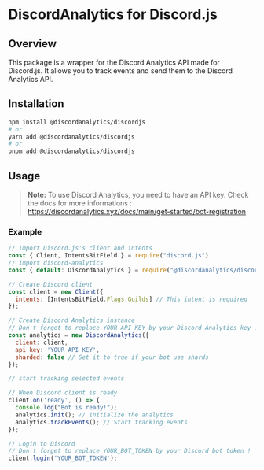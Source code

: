 # DiscordAnalytics for Discord.js

## Overview
This package is a wrapper for the Discord Analytics API made for Discord.js. It allows you to track events and send them to the Discord Analytics API.

## Installation
```bash
npm install @discordanalytics/discordjs
# or
yarn add @discordanalytics/discordjs
# or
pnpm add @discordanalytics/discordjs
```

## Usage
> **Note:** To use Discord Analytics, you need to have an API key. Check the docs for more informations : https://discordanalytics.xyz/docs/main/get-started/bot-registration

### Example
```js
// Import Discord.js's client and intents
const { Client, IntentsBitField } = require("discord.js")
// import discord-analytics
const { default: DiscordAnalytics } = require("@discordanalytics/discordjs")

// Create Discord client
const client = new Client({
  intents: [IntentsBitField.Flags.Guilds] // This intent is required
});

// Create Discord Analytics instance
// Don't forget to replace YOUR_API_KEY by your Discord Analytics key !
const analytics = new DiscordAnalytics({
  client: client,
  api_key: 'YOUR_API_KEY',
  sharded: false // Set it to true if your bot use shards
});

// start tracking selected events

// When Discord client is ready
client.on('ready', () => {
  console.log("Bot is ready!");
  analytics.init(); // Initialize the analytics
  analytics.trackEvents(); // Start tracking events
});

// Login to Discord
// Don't forget to replace YOUR_BOT_TOKEN by your Discord bot token !
client.login('YOUR_BOT_TOKEN');
```
